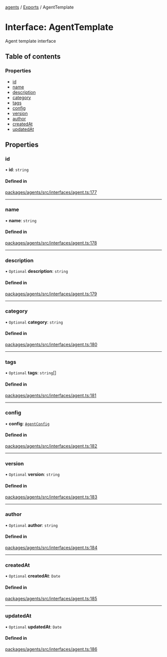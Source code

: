 <!-- 
 ⚠️  AUTO-GENERATED FILE - DO NOT EDIT MANUALLY
 This file is automatically generated by scripts/docs-generator.js
 To make changes, edit the source TypeScript files or update the generator script
-->

[agents](../../) / [Exports](../modules) / AgentTemplate

# Interface: AgentTemplate

Agent template interface

## Table of contents

### Properties

- [id](AgentTemplate#id)
- [name](AgentTemplate#name)
- [description](AgentTemplate#description)
- [category](AgentTemplate#category)
- [tags](AgentTemplate#tags)
- [config](AgentTemplate#config)
- [version](AgentTemplate#version)
- [author](AgentTemplate#author)
- [createdAt](AgentTemplate#createdat)
- [updatedAt](AgentTemplate#updatedat)

## Properties

### id

• **id**: `string`

#### Defined in

[packages/agents/src/interfaces/agent.ts:177](https://github.com/woojubb/robota/blob/a69b4da7c5c53be6f90be7c6508928a6d39cf60b/packages/agents/src/interfaces/agent.ts#L177)

___

### name

• **name**: `string`

#### Defined in

[packages/agents/src/interfaces/agent.ts:178](https://github.com/woojubb/robota/blob/a69b4da7c5c53be6f90be7c6508928a6d39cf60b/packages/agents/src/interfaces/agent.ts#L178)

___

### description

• `Optional` **description**: `string`

#### Defined in

[packages/agents/src/interfaces/agent.ts:179](https://github.com/woojubb/robota/blob/a69b4da7c5c53be6f90be7c6508928a6d39cf60b/packages/agents/src/interfaces/agent.ts#L179)

___

### category

• `Optional` **category**: `string`

#### Defined in

[packages/agents/src/interfaces/agent.ts:180](https://github.com/woojubb/robota/blob/a69b4da7c5c53be6f90be7c6508928a6d39cf60b/packages/agents/src/interfaces/agent.ts#L180)

___

### tags

• `Optional` **tags**: `string`[]

#### Defined in

[packages/agents/src/interfaces/agent.ts:181](https://github.com/woojubb/robota/blob/a69b4da7c5c53be6f90be7c6508928a6d39cf60b/packages/agents/src/interfaces/agent.ts#L181)

___

### config

• **config**: [`AgentConfig`](AgentConfig)

#### Defined in

[packages/agents/src/interfaces/agent.ts:182](https://github.com/woojubb/robota/blob/a69b4da7c5c53be6f90be7c6508928a6d39cf60b/packages/agents/src/interfaces/agent.ts#L182)

___

### version

• `Optional` **version**: `string`

#### Defined in

[packages/agents/src/interfaces/agent.ts:183](https://github.com/woojubb/robota/blob/a69b4da7c5c53be6f90be7c6508928a6d39cf60b/packages/agents/src/interfaces/agent.ts#L183)

___

### author

• `Optional` **author**: `string`

#### Defined in

[packages/agents/src/interfaces/agent.ts:184](https://github.com/woojubb/robota/blob/a69b4da7c5c53be6f90be7c6508928a6d39cf60b/packages/agents/src/interfaces/agent.ts#L184)

___

### createdAt

• `Optional` **createdAt**: `Date`

#### Defined in

[packages/agents/src/interfaces/agent.ts:185](https://github.com/woojubb/robota/blob/a69b4da7c5c53be6f90be7c6508928a6d39cf60b/packages/agents/src/interfaces/agent.ts#L185)

___

### updatedAt

• `Optional` **updatedAt**: `Date`

#### Defined in

[packages/agents/src/interfaces/agent.ts:186](https://github.com/woojubb/robota/blob/a69b4da7c5c53be6f90be7c6508928a6d39cf60b/packages/agents/src/interfaces/agent.ts#L186)
